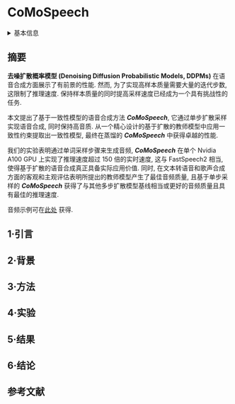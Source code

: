 # CoMoSpeech

<details>
<summary>基本信息</summary>

- 标题: "CoMoSpeech: One-Step Speech and Singing Voice Synthesis via Consistency Model"
- 作者:
  - 01 Zhen Ye,
  - 02 Wei Xue,
  - 03 Xu Tan,
  - 04 Jie Chen,
  - 05 Qifeng Liu,
  - 06 Yike Guo
- 链接:
  - [ArXiv](https://arxiv.org/abs/2305.06908) v4
  - [Publication](https://doi.org/10.1145/3581783.3612061) ACM MM2023
  - [Github](https://github.com/zhenye234/CoMoSpeech)
  - [Demo](https://comospeech.github.io/)
- 文件:
  - [ArXiv](../Diffusion/_PDF/2305.06908v4__CoMoSpeech__One-Step_Speech_&_Singing_Voice_Synthesis_via_Consistency_Model.pdf)
  - [Publication](../Diffusion/_PDF/2305.06908p0__CoMoSpeech__ACM_MultiMedia2023.pdf)

</details>

## 摘要

<!--
Denoising Diffusion Probabilistic Models (DDPMs) have shown promising performance for speech synthesis.
However, a large number of iterative steps are required to achieve high sample quality, which restricts the inference speed.
Maintaining sample quality while increasing sampling speed has become a challenging task.
In this paper, we propose a ***Consistency Model-based Speech synthesis method, CoMoSpeech***, which achieve speech synthesis through a single diffusion sampling step while achieving high audio quality.
The consistency constraint is applied to distill a consistency model from a well-designed diffusion-based teacher model, which ultimately yields superior performances in the distilled ***CoMoSpeech***.
Our experiments show that by generating audio recordings by a single sampling step, the ***CoMoSpeech*** achieves an inference speed more than 150 times faster than real-time on a single NVIDIA A100 GPU, which is comparable to FastSpeech2, making diffusion-sampling based speech synthesis truly practical.
Meanwhile, objective and subjective evaluations on text-to-speech and singing voice synthesis show that the proposed teacher models yield the best audio quality, and the one-step sampling based ***CoMoSpeech*** achieves the best inference speed with better or comparable audio quality to other conventional multi-step diffusion model baselines.
Audio samples are available at [this https URL](https://comospeech.github.io/).
-->

**去噪扩散概率模型 (Denoising Diffusion Probabilistic Models, DDPMs)** 在语音合成方面展示了有前景的性能.
然而, 为了实现高样本质量需要大量的迭代步数, 这限制了推理速度.
保持样本质量的同时提高采样速度已经成为一个具有挑战性的任务.

本文提出了基于一致性模型的语音合成方法 ***CoMoSpeech***, 它通过单步扩散采样实现语音合成, 同时保持高音质.
从一个精心设计的基于扩散的教师模型中应用一致性约束提取出一致性模型, 最终在蒸馏的 ***CoMoSpeech*** 中获得卓越的性能.

我们的实验表明通过单词采样步骤来生成音频, ***CoMoSpeech*** 在单个 Nvidia A100 GPU 上实现了推理速度超过 150 倍的实时速度, 这与 FastSpeech2 相当, 使得基于扩散的语音合成真正具备实际应用价值.
同时, 在文本转语音和歌声合成方面的客观和主观评估表明所提出的教师模型产生了最佳音频质量, 且基于单步采样的 ***CoMoSpeech*** 获得了与其他多步扩散模型基线相当或更好的音频质量且具有最佳的推理速度.

音频示例可在[此处](https://comospeech.github.io/) 获得.

## 1·引言

## 2·背景

## 3·方法

## 4·实验

## 5·结果

## 6·结论

## 参考文献